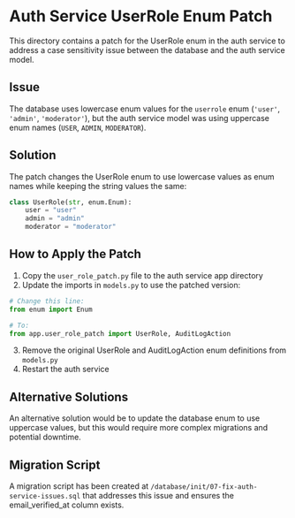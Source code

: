 # Auth Service UserRole Enum Patch

This directory contains a patch for the UserRole enum in the auth service to address a case sensitivity issue between the database and the auth service model.

## Issue

The database uses lowercase enum values for the `userrole` enum (`'user'`, `'admin'`, `'moderator'`), but the auth service model was using uppercase enum names (`USER`, `ADMIN`, `MODERATOR`).

## Solution

The patch changes the UserRole enum to use lowercase values as enum names while keeping the string values the same:

```python
class UserRole(str, enum.Enum):
    user = "user"
    admin = "admin"
    moderator = "moderator"
```

## How to Apply the Patch

1. Copy the `user_role_patch.py` file to the auth service app directory
2. Update the imports in `models.py` to use the patched version:

```python
# Change this line:
from enum import Enum

# To:
from app.user_role_patch import UserRole, AuditLogAction
```

3. Remove the original UserRole and AuditLogAction enum definitions from `models.py`
4. Restart the auth service

## Alternative Solutions

An alternative solution would be to update the database enum to use uppercase values, but this would require more complex migrations and potential downtime.

## Migration Script

A migration script has been created at `/database/init/07-fix-auth-service-issues.sql` that addresses this issue and ensures the email_verified_at column exists.
